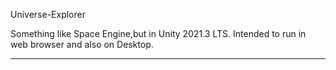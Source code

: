 Universe-Explorer


Something like Space Engine,but in Unity 2021.3 LTS.
Intended to run in web browser and also on Desktop.

----------------------
